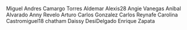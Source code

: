 Miguel Andres Camargo Torres
Aldemar 
Alexis28
Angie Vanegas
Anibal Alvarado
Anny Revelo
Arturo
Carlos Gonzalez
Carlos Reynafe
Carolina
Castromiguel18
chatham
Daissy
DesiDelgado
Enrique Zapata